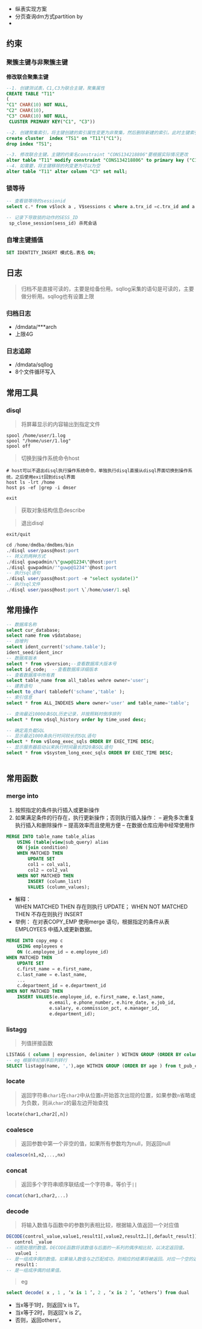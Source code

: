 - 纵表实现方案
- 分页查询dm方式partition by
- 


## 约束
### 聚簇主键与非聚簇主键

**修改联合聚集主键**
```sql
--1. 创建测试表，C1,C3为联合主键，聚集属性
CREATE TABLE "T11"
(
"C1" CHAR(10) NOT NULL,
"C2" CHAR(10),
"C3" CHAR(10) NOT NULL,
 CLUSTER PRIMARY KEY("C1", "C3"))

--2. 创建聚集索引，将主键创建的索引属性变更为非聚集，然后删除新建的索引。此时主键索引已变成非聚集属性
create cluster  index "TS1" on "T11"("C1");
drop index "TS1";

--3. 修改联合主键。主键的约束名constraint "CONS134218806"要根据实际情况更改
alter table "T11" modify constraint "CONS134218806" to primary key ("C1","C2");
--4. 如需要，将主键移除的列变更为可以为空
alter table "T11" alter column "C3" set null;
```



### 锁等待
```sql
-- 查看锁等待的sessionid
select c.* from v$lock a , V$sessions c where a.trx_id =c.trx_id and a.lmode='X';

-- 记录下导致锁的动作的SESS_ID
 sp_close_session(sess_id) 杀死会话
```

 ### 自增主键插值
 ```sql
 SET IDENTITY_INSERT 模式名.表名 ON;
 ```

## 日志
> 归档不是直接可读的，主要是给备份用。sqllog采集的语句是可读的，主要做分析用。sqllog也有设置上限


### 归档日志
- /dmdata/***arch
- 上限4G

### 日志追踪

- /dmdata/sqllog
- 8个文件循环写入


## 常用工具
### disql
> 将屏幕显示的内容输出到指定文件
```
spool /home/user/1.log
spool "/home/user/1.log"
spool off
```
> 切换到操作系统命令host
```
# host可以不退出disql执行操作系统命令，单独执行disql直接从disql界面切换到操作系统，之后使用exit回到disql界面
host ls -lrt /home
host ps -ef |grep -i dmser

exit
```
> 获取对象结构信息describe

> 退出disql
```
exit/quit
```



```sql
cd /home/dmdba/dmdbms/bin
./disql user/pass@host:port
-- 转义的两种方式
./disql guwpadmin/\"guwp@1234\"@host:port
./disql guwpadmin/'"guwp@1234"'@host:port
-- 执行sql语句
./disql user/pass@host:port -e "select sysdate()"
-- 执行sql文件
./disql user/pass@host:port \`/home/user/1.sql

```

## 常用操作
```sql
-- 数据库名称
select cur_database;
select name from v$database;
-- 自增列
select ident_current('schame.table');
ident_seed/ident_incr
-- 数据库版本
select * from v$version;--查看数据库大版本号
select id_code;  --查看数据库详细版本
-- 查看数据库中所有表
select table_name from all_tables wehre owner='user';
-- 建表语句
select to_char( tabledef('schame','table' );
-- 索引信息
select * from ALL_INDEXES where owner='user' and table_name='table';

-- 查询最近10000条SQL历史记录，并按照耗时倒序排列
select * from v$sql_history order by time_used desc;

-- 确定高负载SQL
-- 显示最近1000条执行时间较长的SQL语句
select * from v$long_exec_sqls ORDER BY EXEC_TIME DESC;
-- 显示服务器启动以来执行时间最长的20条SQL语句
select * from v$system_long_exec_sqls ORDER BY EXEC_TIME DESC;



```

## 常用函数

### merge into
1. 按照指定的条件执行插入或更新操作
2. 如果满足条件的行存在，执行更新操作；否则执行插入操作：
– 避免多次重复执行插入和删除操作
– 提高效率而且使用方便
– 在数据仓库应用中经常使用作

```sql
MERGE INTO table_name table_alias
	USING (table|view|sub_query) alias
	ON (join condition)
	WHEN MATCHED THEN
		UPDATE SET
		col1 = col_val1,
		col2 = col2_val
	WHEN NOT MATCHED THEN
		INSERT (column_list)
		VALUES (column_values);
```
- 解释：<br/>
WHEN MATCHED THEN 存在则执行 UPDATE；
WHEN NOT MATCHED THEN 不存在则执行 INSERT
- 举例：
在对表COPY_EMP 使用merge 语句，根据指定的条件从表EMPLOYEES 中插入或更新数据。

```sql
MERGE INTO copy_emp c
	USING employees e
	ON (c.employee_id = e.employee_id)
WHEN MATCHED THEN
	UPDATE SET
	c.first_name = e.first_name,
	c.last_name = e.last_name,
	...
	c.department_id = e.department_id
WHEN NOT MATCHED THEN
	INSERT VALUES(e.employee_id, e.first_name, e.last_name,
				e.email, e.phone_number, e.hire_date, e.job_id,
				e.salary, e.commission_pct, e.manager_id,
				e.department_id);
```

### listagg
> 列值拼接函数
```sql
LISTAGG ( column | expression, delimiter ) WITHIN GROUP (ORDER BY column | expression) OVER (PARTITION BY column | expression)
-- eg 根据年纪排序后列转行
SELECT listagg(name, ','),age WITHIN GROUP (ORDER BY age ) from t_pub_company

```

### locate
> 返回字符串`char1`在`char2`中从位置`n`开始首次出现的位置，如果参数`n`省略或为负数，则从`char2`的最左边开始查找
```sql
locate(char1,char2[,n])
```

### coalesce
> 返回参数中第一个非空的值，如果所有参数均为null，则返回null
```sql
coalesce(n1,n2,...,nx)
```

### concat
> 返回多个字符串顺序联结成一个字符串，等价于`||`
```sql
concat(char1,char2,...)
```

### decode
> 将输入数值与函数中的参数列表相比较，根据输入值返回一个对应值
```sql
DECODE(control_value,value1,result1[,value2,result2…][,default_result]);
   control _value
-- 试图处理的数值。DECODE函数将该数值与后面的一系列的偶序相比较，以决定返回值。
　　value1 ：
-- 是一组成序偶的数值。如果输入数值与之匹配成功，则相应的结果将被返回。对应一个空的返回值，可以使用关键字NULL于之对应
　　result1：
-- 是一组成序偶的结果值。
```
> eg
```sql
select decode( x , 1 , ‘x is 1 ’, 2 , ‘x is 2 ’, ‘others’) from dual
```
- 当x等于1时，则返回‘x is 1’。
- 当x等于2时，则返回‘x is 2’。
- 否则，返回others’。